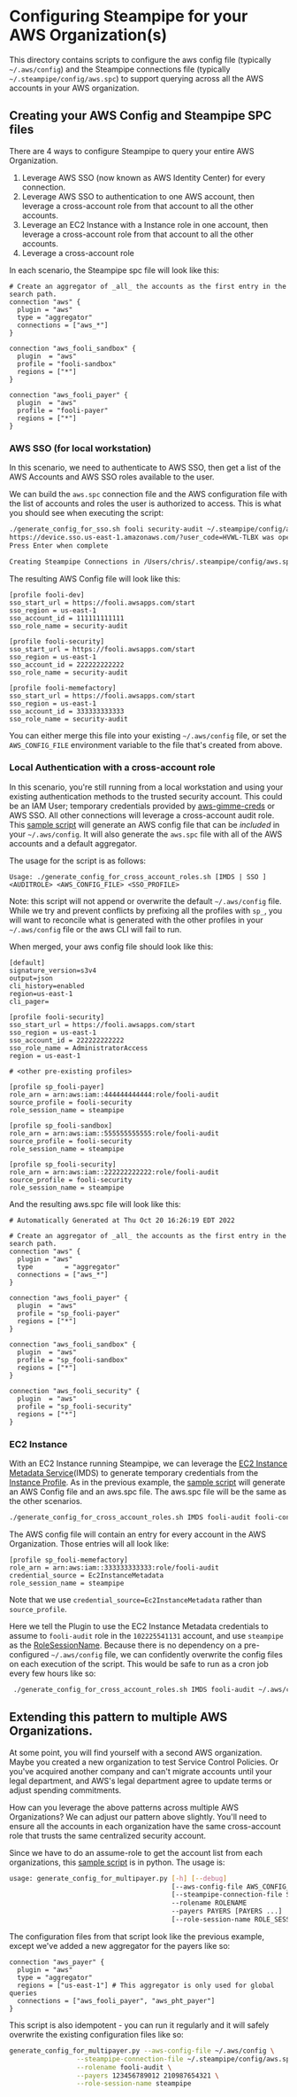 # Configuring Steampipe for your AWS Organization(s)

This directory contains scripts to configure the aws config file (typically `~/.aws/config`) and the Steampipe connections file (typically `~/.steampipe/config/aws.spc`) to support querying across all the AWS accounts in your AWS organization.


## Creating your AWS Config and Steampipe SPC files

There are 4 ways to configure Steampipe to query your entire AWS Organization.
1. Leverage AWS SSO (now known as AWS Identity Center) for every connection.
2. Leverage AWS SSO to authentication to one AWS account, then leverage a cross-account role from that account to all the other accounts.
3. Leverage an EC2 Instance with a Instance role in one account, then leverage a cross-account role from that account to all the other accounts.
4. Leverage a cross-account role

In each scenario, the Steampipe spc file will look like this:

```hcl
# Create an aggregator of _all_ the accounts as the first entry in the search path.
connection "aws" {
  plugin = "aws"
  type = "aggregator"
  connections = ["aws_*"]
}

connection "aws_fooli_sandbox" {
  plugin  = "aws"
  profile = "fooli-sandbox"
  regions = ["*"]
}

connection "aws_fooli_payer" {
  plugin  = "aws"
  profile = "fooli-payer"
  regions = ["*"]
}
```

### AWS SSO (for local workstation)

In this scenario, we need to authenticate to AWS SSO, then get a list of the AWS Accounts and AWS SSO roles available to the user.

We can build the `aws.spc` connection file and the AWS configuration file with the list of accounts and roles the user is authorized to access. This is what you should see when executing the script:

```bash
./generate_config_for_sso.sh fooli security-audit ~/.steampipe/config/aws.spc ~/.aws/fooli-config
https://device.sso.us-east-1.amazonaws.com/?user_code=HVWL-TLBX was opened in your browser. Please click allow.
Press Enter when complete

Creating Steampipe Connections in /Users/chris/.steampipe/config/aws.spc and AWS Profiles in /Users/chris/.aws/fooli-config
````

The resulting AWS Config file will look like this:
```
[profile fooli-dev]
sso_start_url = https://fooli.awsapps.com/start
sso_region = us-east-1
sso_account_id = 111111111111
sso_role_name = security-audit

[profile fooli-security]
sso_start_url = https://fooli.awsapps.com/start
sso_region = us-east-1
sso_account_id = 222222222222
sso_role_name = security-audit

[profile fooli-memefactory]
sso_start_url = https://fooli.awsapps.com/start
sso_region = us-east-1
sso_account_id = 333333333333
sso_role_name = security-audit
```

You can either merge this file into your existing `~/.aws/config` file, or set the `AWS_CONFIG_FILE` environment variable to the file that's created from above.

### Local Authentication with a cross-account role

In this scenario, you're still running from a local workstation and using your existing authentication methods to the trusted security account. This could be an IAM User; temporary credentials provided by [aws-gimme-creds](https://github.com/Nike-Inc/gimme-aws-creds) or AWS SSO.  All other connections will leverage a cross-account audit role. This [sample script](FIXME/generate_config_for_sso.sh) will generate an AWS config file that can be _included_ in your `~/.aws/config`. It will also generate the `aws.spc` file with all of the AWS accounts and a default aggregator.

The usage for the script is as follows:

```
Usage: ./generate_config_for_cross_account_roles.sh [IMDS | SSO ] <AUDITROLE> <AWS_CONFIG_FILE> <SSO_PROFILE>
```

Note: this script will not append or overwrite the default `~/.aws/config` file. While we try and prevent conflicts by prefixing all the profiles with `sp_`, you will want to reconcile what is generated with the other profiles in your  `~/.aws/config` file or the aws CLI will fail to run.

When merged, your aws config file should look like this:

```
[default]
signature_version=s3v4
output=json
cli_history=enabled
region=us-east-1
cli_pager=

[profile fooli-security]
sso_start_url = https://fooli.awsapps.com/start
sso_region = us-east-1
sso_account_id = 222222222222
sso_role_name = AdministratorAccess
region = us-east-1

# <other pre-existing profiles>

[profile sp_fooli-payer]
role_arn = arn:aws:iam::444444444444:role/fooli-audit
source_profile = fooli-security
role_session_name = steampipe

[profile sp_fooli-sandbox]
role_arn = arn:aws:iam::555555555555:role/fooli-audit
source_profile = fooli-security
role_session_name = steampipe

[profile sp_fooli-security]
role_arn = arn:aws:iam::222222222222:role/fooli-audit
source_profile = fooli-security
role_session_name = steampipe
```

And the resulting aws.spc file will look like this:

```hcl
# Automatically Generated at Thu Oct 20 16:26:19 EDT 2022

# Create an aggregator of _all_ the accounts as the first entry in the search path.
connection "aws" {
  plugin = "aws"
  type        = "aggregator"
  connections = ["aws_*"]
}

connection "aws_fooli_payer" {
  plugin  = "aws"
  profile = "sp_fooli-payer"
  regions = ["*"]
}

connection "aws_fooli_sandbox" {
  plugin  = "aws"
  profile = "sp_fooli-sandbox"
  regions = ["*"]
}

connection "aws_fooli_security" {
  plugin  = "aws"
  profile = "sp_fooli-security"
  regions = ["*"]
}
```


### EC2 Instance

With an EC2 Instance running Steampipe, we can leverage the [EC2 Instance Metadata Service](https://docs.aws.amazon.com/AWSEC2/latest/UserGuide/ec2-instance-metadata.html)(IMDS) to generate temporary credentials from the [Instance Profile](https://docs.aws.amazon.com/AWSEC2/latest/UserGuide/iam-roles-for-amazon-ec2.html). As in the previous example, the [sample script](FIXME/generate_config_for_cross_account_roles.sh) will generate an AWS Config file and an aws.spc file. The aws.spc file will be the same as the other scenarios.

```bash
./generate_config_for_cross_account_roles.sh IMDS fooli-audit fooli-config
```

The AWS config file will contain an entry for every account in the AWS Organization. Those entries will all look like:

```
[profile sp_fooli-memefactory]
role_arn = arn:aws:iam::333333333333:role/fooli-audit
credential_source = Ec2InstanceMetadata
role_session_name = steampipe
```

Note that we use `credential_source=Ec2InstanceMetadata` rather than `source_profile`.

Here we tell the Plugin to use the EC2 Instance Metadata credentials to assume to `fooli-audit` role in the `102225541131` account, and use `steampipe` as the [RoleSessionName](https://docs.aws.amazon.com/STS/latest/APIReference/API_AssumeRole.html#:~:text=RoleSessionName,assumed%20role%20session.). Because there is no dependency on a pre-configured `~/.aws/config` file, we can confidently overwrite the config files on each execution of the script. This would be safe to run as a cron job every few hours like so:

```bash
 ./generate_config_for_cross_account_roles.sh IMDS fooli-audit ~/.aws/config
 ```

## Extending this pattern to multiple AWS Organizations.

At some point, you will find yourself with a second AWS organization. Maybe you created a new organization to test Service Control Policies. Or you've acquired another company and can't migrate accounts until your legal department, and AWS's legal department agree to update terms or adjust spending commitments.

How can you leverage the above patterns across multiple AWS Organizations? We can adjust our pattern above slightly. You'll need to ensure all the accounts in each organization have the same cross-account role that trusts the same centralized security account.

Since we have to do an assume-role to get the account list from each organizations, this [sample script](FIXME/generate_config_for_multipayer.py) is in python. The usage is:

```bash
usage: generate_config_for_multipayer.py [-h] [--debug]
                                         [--aws-config-file AWS_CONFIG_FILE]
                                         [--steampipe-connection-file STEAMPIPE_CONNECTION_FILE]
                                         --rolename ROLENAME
                                         --payers PAYERS [PAYERS ...]
                                         [--role-session-name ROLE_SESSION_NAME]
```

The configuration files from that script look like the previous example, except we've added a new aggregator for the payers like so:

```hcl
connection "aws_payer" {
  plugin = "aws"
  type = "aggregator"
  regions = ["us-east-1"] # This aggregator is only used for global queries
  connections = ["aws_fooli_payer", "aws_pht_payer"]
}
```

This script is also idempotent - you can run it regularly and it will safely overwrite the existing configuration files like so:
```bash
generate_config_for_multipayer.py --aws-config-file ~/.aws/config \
                 --steampipe-connection-file ~/.steampipe/config/aws.spc \
                 --rolename fooli-audit \
                 --payers 123456789012 210987654321 \
                 --role-session-name steampipe
```

